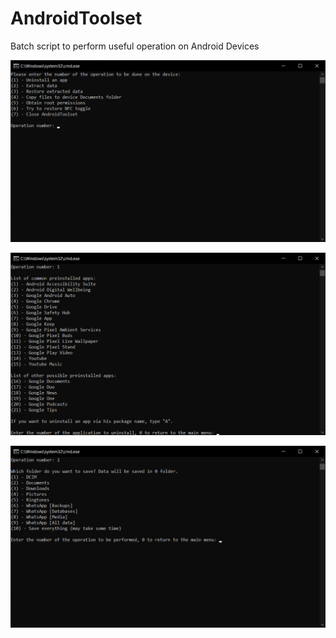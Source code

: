 # AndroidToolset
Batch script to perform useful operation on Android Devices

![](https://github.com/carloesposiito/AndroidToolset/blob/main/Screenshots/MainMenu.png)

![](https://github.com/carloesposiito/AndroidToolset/blob/main/Screenshots/UninstallApps.png)

![](https://github.com/carloesposiito/AndroidToolset/blob/main/Screenshots/SaveData.png)

